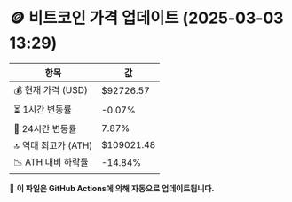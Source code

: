 # 🪙 비트코인 가격 업데이트 (2025-03-03 13:29)

| 항목                | 값 |
|--------------------|----------------|
| 💰 현재 가격 (USD) | $92726.57 |
| ⏳ 1시간 변동률    | -0.07% |
| 📆 24시간 변동률   | 7.87% |
| 🔝 역대 최고가 (ATH) | $109021.48 |
| 📉 ATH 대비 하락률 | -14.84% |

🔄 **이 파일은 GitHub Actions에 의해 자동으로 업데이트됩니다.**

